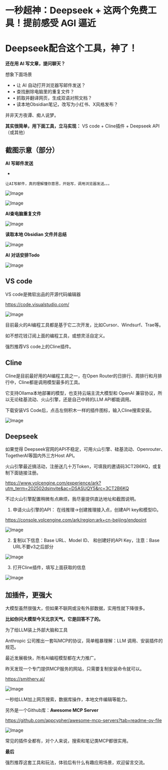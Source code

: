 

# 一秒超神：Deepseek + 这两个免费工具！提前感受 AGI 逼近

# Deepseek配合这个工具，神了！

**还在用 AI 写文章，提问聊天？**

想象下面场景

- • 让 AI 自动打开浏览器写邮件发送？
- • 查找删除电脑里的重复文件？
- • 抓取并翻译网页，生成双语对照文档？
- • 读本地Obsidian笔记，改写为小红书、X风格发布？

并非天方夜谭、痴人说梦。

**其实很简单，用下面工具，立马实现：**
VS code + Cline插件 + Deepseek API（或其他）

## 截图示意（部分）

**AI 写邮件发送**

- 

```
让AI写邮件，真的理解懂你意思，开始写，调用浏览器发送。。。
```

![Image](assets/640-20250225153633149)

![Image](assets/640-20250225153633017)

**AI查电脑重复文件**

![Image](https://mmbiz.qpic.cn/mmbiz_png/jibL99tg2bCU22PzXuQF0TZQYBysqcn3GDDibNg5dtCDlA4ia3r7N4BxiczP0jZFVTX9GNcsQbo5zgYICyRzoMec6Q/640?wx_fmt=png&from=appmsg&tp=webp&wxfrom=5&wx_lazy=1&wx_co=1)

**读取本地 Obsidian 文件并总结**

![Image](assets/640-20250225153633095)

**AI 对话安排Todo**

![Image](assets/640-20250225153633158)



## VS code

VS code是微软出品的开源代码编辑器

https://code.visualstudio.com/

![Image](assets/640)

目前最火的AI编程工具都是基于它二次开发，比如Cursor、Windsurf、Trae等。

如不想花钱订阅上面的编程工具，或想灵活自定义。

强烈推荐VS code上的Cline插件。

## Cline

Cline是目前最好用的AI编程工具之一，在Open Router的日排行、周排行和月排行中，Cline都是调用模型最多的工具。

它支持Ollama本地部署的模型，也支持云端主流大模型和 OpenAI 兼容协议，所以无论硅基流动、火山引擎，还是自己中转的LLM API都能调用。

下载安装VS Code后，点击左侧积木一样的插件图标，输入Cline搜索安装。

![Image](assets/640-20250225153633127)

## Deepseek

如果觉得 Deepseek官网的API不稳定，可用火山引擎、硅基流动、Openrouter、TogetherAI等国内外三方Host API。

火山引擎最近搞活动，注册送几十万Token，可填我的邀请码3CT2B6KQ，或复制下面链接注册。

https://www.volcengine.com/experience/ark?utm_term=202502dsinvite&ac=DSASUQY5&rc=3CT2B6KQ

不过火山引擎配置稍微有点麻烦，我尽量提供直达地址和截图说明。

1. 申请火山引擎的API： 在线推理→创建推理接入点，创建API key和模型ID。

https://console.volcengine.com/ark/region:ark+cn-beijing/endpoint

![Image](assets/640-20250225153633018)



2. 复制以下信息：Base URL、Model ID、 和创建好的API Key，注意：Base URL不要v3之后部分

![Image](assets/640-20250225153633182)

3. 打开Cline插件，填写上面获取的信息

![Image](assets/640-20250225153633148)

## 加插件，更强大

大模型虽然很强大，但如果不联网或没有外部数据，实用性就下降很多。

**比如你问大模型今天北京天气，它是回答不了的。**



为了给LLM装上外部大脑和工具

Anthropic 公司推出一套叫MCP的协议，简单粗暴理解：LLM 调用、安装插件的规范。

最近发展极快，所有AI编程模型都在大力推广。



昨天发现一个专门提供MCP服务的网站，只需要复制安装命令就可以。

https://smithery.ai/

![Image](assets/640-20250225153633249)

一秒给LLM加上网页搜索，数据库操作，本地文件编辑等能力。

 

另外是一个Github库：**Awesome MCP Server**

https://github.com/appcypher/awesome-mcp-servers?tab=readme-ov-file

![Image](assets/640-20250225153633285)

常见的插件全都有，对个人来说，搜索和笔记类MCP都很实用。

**最后**

强烈推荐这套工具和玩法，体验后有什么有趣应用场景，欢迎留言交流。